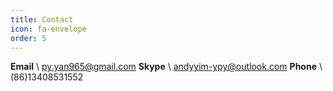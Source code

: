 ```yaml
---
title: Contact
icon: fa-envelope
order: 5
---
```


**Email** \\
[py.yan965@gmail.com](py.yan965@gmail.com)
**Skype** \\
andyyim-ypy@outlook.com
**Phone** \\
(86)13408531552
